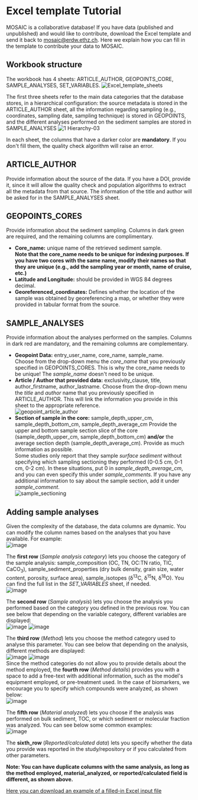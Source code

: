 # Excel template Tutorial
MOSAIC is a collaborative database! If you have data (published and unpublished) and would like to contribute, download the Excel template and send it back to mosaic@erdw.ethz.ch. Here we explain how you can fill in the template to contribute your data to MOSAIC.  

## Workbook structure
The workbook has 4 sheets: ARTICLE_AUTHOR, GEOPOINTS_CORE, SAMPLE_ANALYSES, SET_VARIABLES. 
![Excel_template_sheets](https://user-images.githubusercontent.com/15121054/222724572-83d3a9cf-87f0-4ed1-9b4e-eb051dec7ea1.jpg)

The first three sheets refer to the main data categories that the database stores, in a hierarchical configuration: the source metadata is stored in the ARTICLE_AUTHOR sheet, all the information regarding sampling (e.g., coordinates, sampling date, sampling technique) is stored in GEOPOINTS, and the different analyses performed on the sediment samples are stored in SAMPLE_ANALYSES
![1  Hierarchy-03](https://user-images.githubusercontent.com/15121054/222730501-93877178-5f77-4daa-a950-7e6e17eaf822.jpg)

In each sheet, the columns that have a darker color are **mandatory**. If you don't fill them, the quality check algorithm will raise an error.

## ARTICLE_AUTHOR
Provide information about the source of the data. If you have a DOI, provide it, since it will allow the quality check and population algorithms to extract all the metadata from that source. The information of the title and author will be asked for in the SAMPLE_ANALYSES sheet. 

## GEOPOINTS_CORES
Provide information about the sediment sampling. Columns in dark green are required, and the remaining columns are complimentary. 
- **Core_name:** unique name of the retrieved sediment sample.  
**Note that the core_name needs to be unique for indexing purposes. If you have two cores with the same name, modify their names so that they are unique (e.g., add the sampling year or month, name of cruise, etc.)**
- **Latitude and Longitude:** should be provided in WGS 84 degrees decimal.
- **Georeferenced_coordinates:** Defines whether the location of the sample was obtained by georeferencing a map, or whether they were provided in tabular format from the source.

## SAMPLE_ANALYSES
Provide information about the analyses performed on the samples. Columns in dark red are mandatory, and the remaining columns are complementary.
- **Geopoint Data:** entry_user_name, core_name, sample_name.  
Choose from the drop-down menu the *core_name* that you previously specified in GEOPOINTS_CORES. This is why the core_name needs to be unique!
The *sample_name* doesn't need to be unique. 
- **Article / Author that provided data:** exclusivity_clause, title, author_firstname, author_lastname.
Choose from the drop-down menu the *title* and *author* name that you previously specified in ARTICLE_AUTHOR. This will link the information you provide in this sheet to the appropriate reference.  
![geopoint_article_author](https://user-images.githubusercontent.com/15121054/222728834-31a43d9c-f7c6-419b-a262-357f770816fd.jpg)
- **Section of sample in the core:** sample_depth_upper_cm, sample_depth_bottom_cm, sample_depth_average_cm
Provide the upper and bottom sample section slice of the core (sample_depth_upper_cm, sample_depth_bottom_cm) **and/or** the average section depth (sample_depth_average_cm). Provide as much information as possible.  
Some studies only report that they sample *surface sediment* without specifying which sampling sectioning they performed (0-0.5 cm, 0-1 cm, 0-2 cm). In these situations, put 0 in *sample_depth_average_cm*, and you can even specify this under *sample_comments*. If you have any additional information to say about the sample section, add it under *sample_comment*.  
![sample_sectioning](https://user-images.githubusercontent.com/15121054/222728924-ce8d68b0-3916-4fed-8d3f-ddb9a269c810.jpg)

## Adding sample analyses
Given the complexity of the database, the data columns are dynamic. You can modify the column names based on the analyses that you have available. For example:  
![image](https://user-images.githubusercontent.com/15121054/222732199-1f8d594c-a8e3-4a6b-9283-5a54d7150bab.png)

The **first row** (*Sample analysis category*) lets you choose the category of the sample analysis: sample_composition (OC, TN, OC:TN ratio, TIC, CaCO<sub>3</sub>), sample_sediment_properties (dry bulk density, grain size, water content, porosity, surface area), sample_isotopes (δ<sup>13</sup>C, δ<sup>15</sup>N, δ<sup>18</sup>O). You can find the full list in the *SET_VARIABLES* sheet, if needed.  
![image](https://user-images.githubusercontent.com/15121054/222732318-ca3119bb-5029-4000-ba41-2f324f70d763.png)

The **second row** (*Sample analysis*) lets you choose the analysis you performed based on the category you defined in the previous row. You can see below that depending on the variable category, different variables are displayed:  
![image](https://user-images.githubusercontent.com/15121054/222735402-fb53102c-99c5-4a9c-aaed-62bdc84cba9b.png) ![image](https://user-images.githubusercontent.com/15121054/222735266-34a7f5a1-1ca4-4f05-8066-d4ee6b822412.png)

The **third row** (*Method*) lets you choose the method category used to analyse this parameter. You can see below that depending on the analysis, different methods are displayed:   
![image](https://user-images.githubusercontent.com/15121054/222740812-20815d94-1080-4cb6-9f29-986d9af1ad93.png) ![image](https://user-images.githubusercontent.com/15121054/222746604-f274cae0-1a12-4c3a-a0db-ad33c2cabf0e.png)  
Since the method categories do not allow you to provide details about the method employed, the **fourth row** (*Method details*) provides you with a space to add a free-text with additional information, such as the model's equipment employed, or pre-treatment used. In the case of biomarkers, we encourage you to specify which compounds were analyzed, as shown below:  
![image](https://user-images.githubusercontent.com/15121054/222748504-bddfa17e-698a-42c0-bc24-d35dadaaef55.png)

The **fifth row** (*Material analyzed*) lets you choose if the analysis was performed on bulk sediment, TOC, or which sediment or molecular fraction was analyzed. You can see below some common examples:  
![image](https://user-images.githubusercontent.com/15121054/222750102-045843b6-6c44-498c-bc51-e67cbfd5d426.png)

The **sixth_row** (*Reported/calculated data*) lets you specify whether the data you provide was reported in the study/repository or if you calculated from other parameters. 

**Note: You can have duplicate columns with the same analysis, as long as the method employed, material_analyzed, or reported/calculated field is different, as shown above.**

[Here you can download an example of a filled-in Excel input file](https://github.com/sarah-paradis/MOSAIC/blob/main/Excel_templates/Example_input_file.xlsx)
